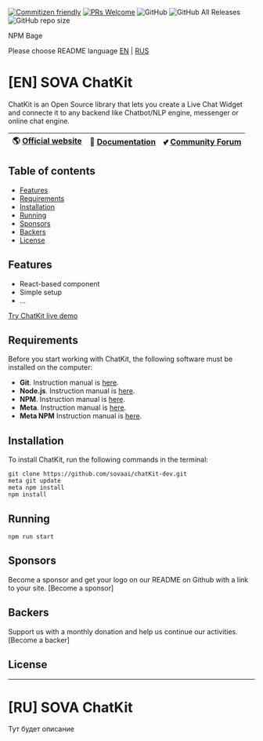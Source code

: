 <p align="left">
<a href="http://commitizen.github.io/cz-cli/">
  <img src="https://img.shields.io/badge/commitizen-friendly-brightgreen.svg" alt="Commitizen friendly"></a>
<a href="http://makeapullrequest.com">
	<img alt="PRs Welcome" src="https://img.shields.io/badge/PRs-welcome-brightgreen"></a>
<img alt="GitHub" src="https://img.shields.io/github/license/sovaai/chatKit-dev">
<img alt="GitHub All Releases" src="https://img.shields.io/github/downloads/sovaai/chatKit-dev/total">
<img alt="GitHub repo size" src="https://img.shields.io/github/repo-size/sovaai/chatKit-dev">

NPM Bage
</p>

Please choose README language [EN](#[en]-chatkit) | [RUS](#ru-chatkit)

# [EN] SOVA ChatKit 

ChatKit is an Open Source library that lets you create a Live Chat Widget and connecte it to any backend like Chatbot/NLP engine, messenger or online chat engine.

🌎 [Official website](https://www.sova.ai)  | 📖 [Documentation](https://docs) | 💕 [Community Forum](https://www.forum.sova.ai)
----- | ----- | -----

## Table of contents

* [Features]()
* [Requirements]()
* [Installation]()
* [Running]()
* [Sponsors]()
* [Backers](#backers)
* [License](#license)

## Features

* React-based component
* Simple setup
* ...

[Try ChatKit live demo](https://demo-chat-kit.herokuapp.com/)

## Requirements

Before you start working with ChatKit, the following software must be installed on the computer:

* **Git**. Instruction manual is [here](https://git-scm.com/downloads).
* **Node.js**. Instruction manual is [here](https://nodejs.org/en/download/).
* **NPM**. Instruction manual is [here](https://docs.npmjs.com/downloading-and-installing-node-js-and-npm).
* **Meta**. Instruction manual is [here](https://www.npmjs.com/package/meta).
* **Meta NPM** Instruction manual is [here](https://www.npmjs.com/package/meta-npm).

## Installation

To install ChatKit, run the following commands in the terminal:

~~~console
git clone https://github.com/sovaai/chatKit-dev.git
meta git update
meta npm install
npm install
~~~

## Running

~~~console
npm run start
~~~

## Sponsors

Become a sponsor and get your logo on our README on Github with a link to your site. [Become a sponsor]

## Backers

Support us with a monthly donation and help us continue our activities. [Become a backer]

## License

---

# [RU] SOVA ChatKit 

Тут будет описание

